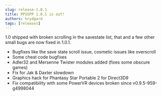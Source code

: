 ```yaml
---
slug: release-1.0.1
title: PPSSPP 1.0.1 is out!
authors: hrydgard
tags: [releases]
---
```


1.0 shipped with broken scrolling in the savestate list, that and a few other small bugs are now fixed in 1.0.1.

* Bugfixes like the save state scroll issue, cosmetic issues like overscroll
* Some cheat code bugfixes
* Adler32 and Mersenne Twister modules added (fixes some obscure games)
* Fix for Jak & Daxter slowdown
* Graphics hack for Phantasy Star Portable 2 for Direct3D9
* Fix compatibility with some PowerVR devices broken since v0.9.5-959-g4998044
